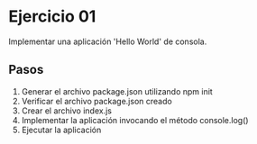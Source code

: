 # Ejercicio 01

Implementar una aplicación 'Hello World' de consola.

## Pasos
1. Generar el archivo package.json utilizando npm init
2. Verificar el archivo package.json creado
3. Crear el archivo index.js
4. Implementar la aplicación invocando el método console.log()
5. Ejecutar la aplicación
